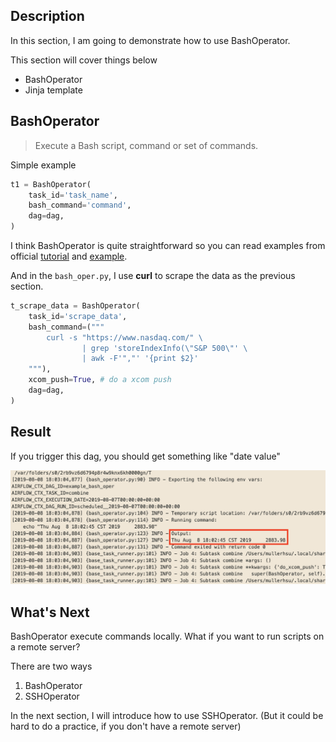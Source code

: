Description
------------
In this section, I am going to demonstrate how to use BashOperator.

This section will cover things below
- BashOperator
- Jinja template


BashOperator
------------
>  Execute a Bash script, command or set of commands.

Simple example

```python
t1 = BashOperator(
    task_id='task_name',
    bash_command='command',
    dag=dag,
)
```

I think BashOperator is quite straightforward so you can read examples from official [tutorial](https://github.com/apache/airflow/blob/master/airflow/example_dags/tutorial.py) and [example](https://github.com/apache/airflow/blob/master/airflow/example_dags/example_bash_operator.py).


And in the `bash_oper.py`, I use **curl** to scrape the data as the previous section.

```python
t_scrape_data = BashOperator(
    task_id='scrape_data',
    bash_command=("""
        curl -s "https://www.nasdaq.com/" \
                | grep 'storeIndexInfo(\"S&P 500\"' \
                | awk -F'","' '{print $2}'
    """),
    xcom_push=True, # do a xcom push
    dag=dag,
)
```

Result
------------
If you trigger this dag, you should get something like "date value"

![img](imgs/bash.png)



What's Next
------------
BashOperator execute commands locally. What if you want to run scripts on a remote server?

There are two ways
1. BashOperator
2. SSHOperator

In the next section, I will introduce how to use SSHOperator.
(But it could be hard to do a practice, if you don't have a remote server)
